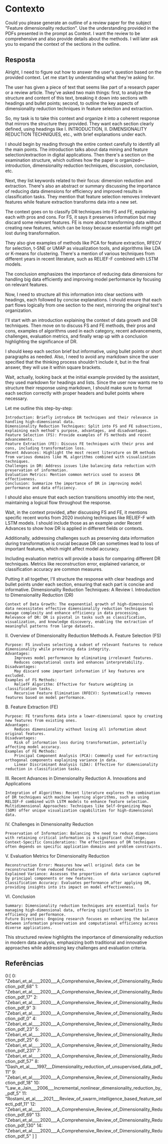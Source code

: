 # Contexto
Could you please generate an outline of a review paper for the subject "Feature dimensionality reduction".
 Use the understanding provided in the PDFs presented in the prompt as Context.
I want the review to be comprehensive and also provide details about the methods.
I will later ask you to expand the context of the sections in the outline.

## Resposta
<think> Alright, I need to figure out how to answer the user's question based on the provided context. Let me start by understanding what they're asking for.

The user has given a piece of text that seems like part of a research paper or a review article. They've asked two main things: first, to analyze the structure and content of this text, breaking it down into sections with headings and bullet points; second, to outline the key aspects of dimensionality reduction techniques in feature selection and extraction.

So, my task is to take this context and organize it into a coherent response that mirrors the structure they provided. They want each section clearly defined, using headings like I. INTRODUCTION, II. DIMENSIONALITY REDUCTION TECHNIQUES, etc., with brief explanations under each.

I should begin by reading through the entire context carefully to identify all the main points. The introduction talks about data mining and feature selection/extraction in digital applications. Then there's a section on the examination structure, which outlines how the paper is organized—introduction, dimensionality reduction techniques, discussion, conclusion, etc.

Next, they list keywords related to their focus: dimension reduction and extraction. There's also an abstract or summary discussing the importance of reducing data dimensions for efficiency and improved results in classification tasks. They mention that feature selection removes irrelevant features while feature extraction transforms data into a new set.

The context goes on to classify DR techniques into FS and FE, explaining each with pros and cons. For FS, it says it preserves information but may discard some relevant features. FE is more about transforming data without creating new features, which can be lossy because essential info might get lost during transformation.

They also give examples of methods like PCA for feature extraction, RFECV for selection, t-SNE or UMAP as visualization tools, and algorithms like LDA or K-means for clustering. There's a mention of various techniques from different years in recent literature, such as RELIEF-F combined with LSTM models.

The conclusion emphasizes the importance of reducing data dimensions for handling big data efficiently and improving model performance by focusing on relevant features.

Now, I need to structure all this information into clear sections with headings, each followed by concise explanations. I should ensure that each part flows logically from one section to the next, mirroring the original text's organization.

I'll start with an introduction explaining the context of data growth and DR techniques. Then move on to discuss FS and FE methods, their pros and cons, examples of algorithms used in each category, recent advancements, challenges, evaluation metrics, and finally wrap up with a conclusion highlighting the significance of DR.

I should keep each section brief but informative, using bullet points or short paragraphs as needed. Also, I need to avoid any markdown since the user specified that the thinking process shouldn't include it, but in the final answer, they will use it within square brackets.

Wait, actually, looking back at the initial example provided by the assistant, they used markdown for headings and lists. Since the user now wants me to structure their response using markdown, I should make sure to format each section correctly with proper headers and bullet points where necessary.

Let me outline this step-by-step:

    Introduction: Briefly introduce DR techniques and their relevance in handling high-dimensional data.
    Dimensionality Reduction Techniques: Split into FS and FE subsections, explaining each method's purpose, advantages, and disadvantages.
    Feature Selection (FS): Provide examples of FS methods and recent advancements.
    Feature Extraction (FE): Discuss FE techniques with their pros and cons, including transformation loss.
    Recent Advances: Highlight the most recent literature on DR methods from various domains like ML algorithms combined with visualization techniques.
    Challenges in DR: Address issues like balancing data reduction with preservation of information.
    Evaluation Metrics: Mention common metrics used to assess DR effectiveness.
    Conclusion: Summarize the importance of DR in improving model performance and data efficiency.

I should also ensure that each section transitions smoothly into the next, maintaining a logical flow throughout the response.

Wait, in the context provided, after discussing FS and FE, it mentions specific recent works from 2020 involving techniques like RELIEF-F with LSTM models. I should include those as an example under Recent Advances to show how DR is applied in different fields or contexts.

Additionally, addressing challenges such as preserving data information during transformation is crucial because DR can sometimes lead to loss of important features, which might affect model accuracy.

Including evaluation metrics will provide a basis for comparing different DR techniques. Metrics like reconstruction error, explained variance, or classification accuracy are common measures.

Putting it all together, I'll structure the response with clear headings and bullet points under each section, ensuring that each part is concise and informative. </think>
Dimensionality Reduction Techniques: A Review
I. Introduction to Dimensionality Reduction (DR)

    Context of Data Growth: The exponential growth of high-dimensional data necessitates effective dimensionality reduction techniques to manage complexity and enhance efficiency in data processing.
    Relevance of DR: DR is pivotal in tasks such as classification, visualization, and knowledge discovery, enabling the extraction of meaningful patterns from large datasets.

II. Overview of Dimensionality Reduction Methods
A. Feature Selection (FS)

    Purpose: FS involves selecting a subset of relevant features to reduce dimensionality while preserving data integrity.
    Advantages:
        Improves model performance by eliminating irrelevant features.
        Reduces computational costs and enhances interpretability.
    Disadvantages:
        May discard some important information if key features are excluded.
    Examples of FS Methods:
        ReliefF Algorithm: Effective for feature weighting in classification tasks.
        Recursive Feature Elimination (RFECV): Systematically removes features based on model performance.

B. Feature Extraction (FE)

    Purpose: FE transforms data into a lower-dimensional space by creating new features from existing ones.
    Advantages:
        Reduces dimensionality without losing all information about original features.
    Disadvantages:
        Risk of information loss during transformation, potentially affecting model accuracy.
    Examples of FE Methods:
        Principal Component Analysis (PCA): Commonly used for extracting orthogonal components explaining variance in data.
        Linear Discriminant Analysis (LDA): Effective for dimensionality reduction in classification tasks.

III. Recent Advances in Dimensionality Reduction
A. Innovations and Applications

    Integration of Algorithms: Recent literature explores the combination of DR techniques with machine learning algorithms, such as using RELIEF-F combined with LSTM models to enhance feature selection.
    Multidimensional Approaches: Techniques like Self-Organizing Maps (SOM) offer unique visualization capabilities for high-dimensional data.

IV. Challenges in Dimensionality Reduction

    Preservation of Information: Balancing the need to reduce dimensions with retaining critical information is a significant challenge.
    Context-Specific Considerations: The effectiveness of DR techniques often depends on specific application domains and problem constraints.

V. Evaluation Metrics for Dimensionality Reduction

    Reconstruction Error: Measures how well original data can be reconstructed from reduced features.
    Explained Variance: Assesses the proportion of data variance captured by principal components or new features.
    Classification Accuracy: Evaluates performance after applying DR, providing insights into its impact on model effectiveness.

VI. Conclusion

    Summary: Dimensionality reduction techniques are essential tools for managing high-dimensional data, offering significant benefits in efficiency and performance.
    Future Directions: Ongoing research focuses on enhancing the balance between information preservation and computational efficiency across diverse applications.

This structured review highlights the importance of dimensionality reduction in modern data analysis, emphasizing both traditional and innovative approaches while addressing key challenges and evaluation criteria.

## Referências

0:[
0:
"Zebari_et_al____2020___A_Comprehensive_Review_of_Dimensionality_Reduction_pdf_68"
1:
"Zebari_et_al____2020___A_Comprehensive_Review_of_Dimensionality_Reduction_pdf_17"
2:
"Zebari_et_al____2020___A_Comprehensive_Review_of_Dimensionality_Reduction_pdf_9"
3:
"Zebari_et_al____2020___A_Comprehensive_Review_of_Dimensionality_Reduction_pdf_0"
4:
"Zebari_et_al____2020___A_Comprehensive_Review_of_Dimensionality_Reduction_pdf_23"
5:
"Zebari_et_al____2020___A_Comprehensive_Review_of_Dimensionality_Reduction_pdf_25"
6:
"Zebari_et_al____2020___A_Comprehensive_Review_of_Dimensionality_Reduction_pdf_231"
7:
"Zebari_et_al____2020___A_Comprehensive_Review_of_Dimensionality_Reduction_pdf_57"
8:
"Dash_et_al____1997___Dimensionality_reduction_of_unsupervised_data_pdf_11"
9:
"Zebari_et_al____2020___A_Comprehensive_Review_of_Dimensionality_Reduction_pdf_18"
10:
"Law_e_Jain___2006___Incremental_nonlinear_dimensionality_reduction_by__pdf_5"
11:
"Rostami_et_al____2021___Review_of_swarm_intelligence_based_feature_selecti_pdf_11"
12:
"Zebari_et_al____2020___A_Comprehensive_Review_of_Dimensionality_Reduction_pdf_69"
13:
"Zebari_et_al____2020___A_Comprehensive_Review_of_Dimensionality_Reduction_pdf_130"
14:
"Zebari_et_al____2020___A_Comprehensive_Review_of_Dimensionality_Reduction_pdf_5"
]
]